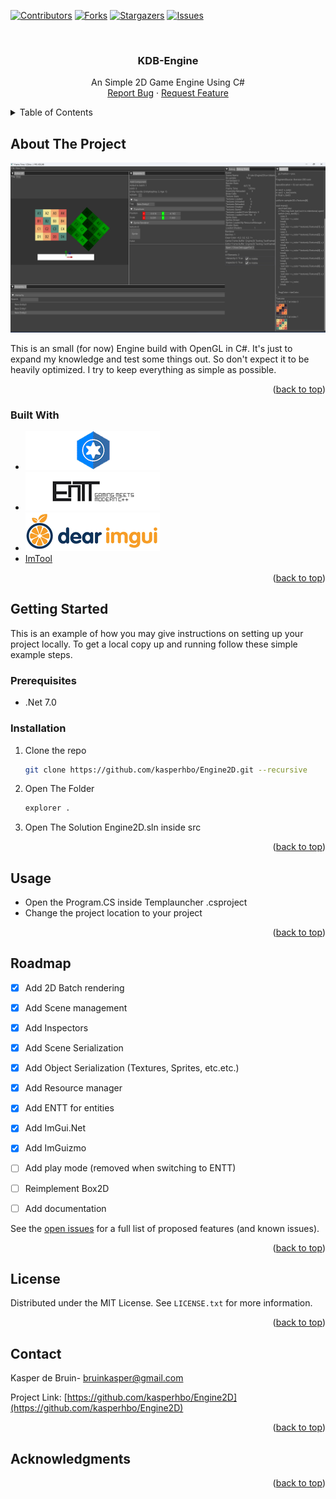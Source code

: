 <!-- Improved compatibility of back to top link: See: https://github.com/othneildrew/Best-README-Template/pull/73 -->
<a name="readme-top"></a>
<!--
*** Thanks for checking out the Best-README-Template. If you have a suggestion
*** that would make this better, please fork the repo and create a pull request
*** or simply open an issue with the tag "enhancement".
*** Don't forget to give the project a star!
*** Thanks again! Now go create something AMAZING! :D
-->



<!-- PROJECT SHIELDS -->
<!--
*** I'm using markdown "reference style" links for readability.
*** Reference links are enclosed in brackets [ ] instead of parentheses ( ).
*** See the bottom of this document for the declaration of the reference variables
*** for contributors-url, forks-url, etc. This is an optional, concise syntax you may use.
*** https://www.markdownguide.org/basic-syntax/#reference-style-links
-->
[![Contributors][contributors-shield]][contributors-url]
[![Forks][forks-shield]][forks-url]
[![Stargazers][stars-shield]][stars-url]
[![Issues][issues-shield]][issues-url]



<!-- PROJECT LOGO -->
<br />
<div align="center">
  <!-- <a href="https://github.com/othneildrew/Best-README-Template">
    <img src="images/logo.png" alt="Logo" width="80" height="80">
  </a> -->

  <h3 align="center">KDB-Engine</h3>

  <p align="center">
    An Simple 2D Game Engine Using C#
    <!-- <br />
    <a href="https://github.com/othneildrew/Best-README-Template"><strong>Explore the docs »</strong></a>
    <br /> -->
    <!-- <br />
    <a href="https://github.com/othneildrew/Best-README-Template">View Demo</a>
     -->
    <br/>
    <a href="https://github.com/kasperhbo/Engine2D/issues/">Report Bug</a>
    ·
    <a href="https://github.com/kasperhbo/Engine2D/issues/">Request Feature</a>
  </p>
</div>



<!-- TABLE OF CONTENTS -->
<details>
  <summary>Table of Contents</summary>
  <ol>
    <li>
      <a href="#about-the-project">About The Project</a>
      <ul>
        <li><a href="#built-with">Build With</a></li>
      </ul>
    </li>
    <li>
      <a href="#getting-started">Getting Started</a>
      <ul>
        <li><a href="#prerequisites">Prerequisites</a></li>
        <li><a href="#installation">Installation</a></li>
      </ul>
    </li>
    <li><a href="#usage">Usage</a></li>
    <li><a href="#roadmap">Roadmap</a></li>
    <li><a href="#contributing">Contributing</a></li>
    <li><a href="#license">License</a></li>
    <li><a href="#contact">Contact</a></li>
    <li><a href="#acknowledgments">Acknowledgments</a></li>
  </ol>
</details>



<!-- ABOUT THE PROJECT -->
## About The Project

![Product Name Screen Shot][product-screenshot-url]

This is an small (for now) Engine build with OpenGL in C#. It's just to expand my knowledge and test some things out. So don't expect it to be heavily optimized. I try to keep everything as simple as possible.
<p align="right">(<a href="#readme-top">back to top</a>)</p>



### Built With

* [![OpenTK][OpenTK]][OpenTK-url]<a href="https://github.com/opentk/opentk"></a>
* [![ENTT-Sharp][ENTT-Sharp]][ENTT-Sharp-url]<a href="https://github.com/RabbitStewDio/EnTTSharp" ></a>
* [![ImGui][ImGui.NET]][ImGui-url]<a href="https://github.com/ImGuiNET/ImGui.NET"></a>
* <a href="https://github.com/themeldingwars/ImTool"> ImTool </a>


<p align="right">(<a href="#readme-top">back to top</a>)</p>



<!-- GETTING STARTED -->
## Getting Started

This is an example of how you may give instructions on setting up your project locally.
To get a local copy up and running follow these simple example steps.

### Prerequisites


* .Net 7.0
  
### Installation

1. Clone the repo
   ```sh
   git clone https://github.com/kasperhbo/Engine2D.git --recursive
   ```
2. Open The Folder
   ```sh
   explorer .
   ```
3. Open The Solution Engine2D.sln inside src

<p align="right">(<a href="#readme-top">back to top</a>)</p>



<!-- USAGE EXAMPLES -->
## Usage

* Open the Program.CS inside Templauncher .csproject
* Change the project location to your project

<p align="right">(<a href="#readme-top">back to top</a>)</p>



<!-- ROADMAP -->
## Roadmap

- [x] Add 2D Batch rendering
- [x] Add Scene management
- [x] Add Inspectors
- [x] Add Scene Serialization 
- [x] Add Object Serialization (Textures, Sprites, etc.etc.)
- [x] Add Resource manager
- [x] Add ENTT for entities
- [x] Add ImGui.Net
- [x] Add ImGuizmo
- [ ] Add play mode (removed when switching to ENTT)
- [ ] Reimplement Box2D
- [ ] Add documentation


See the [open issues](https://github.com/kasperhbo/Engine2D/issues) for a full list of proposed features (and known issues).

<p align="right">(<a href="#readme-top">back to top</a>)</p>

<!-- LICENSE -->
## License

Distributed under the MIT License. See `LICENSE.txt` for more information.

<p align="right">(<a href="#readme-top">back to top</a>)</p>



<!-- CONTACT -->
## Contact

Kasper de Bruin- bruinkasper@gmail.com

Project Link: [https://github.com/kasperhbo/Engine2D](https://github.com/kasperhbo/Engine2D)

<p align="right">(<a href="#readme-top">back to top</a>)</p>



<!-- ACKNOWLEDGMENTS -->
## Acknowledgments

<!-- Use this space to list resources you find helpful and would like to give credit to. I've included a few of my favorites to kick things off!

* [Choose an Open Source License](https://choosealicense.com)
* [GitHub Emoji Cheat Sheet](https://www.webpagefx.com/tools/emoji-cheat-sheet)
* [Malven's Flexbox Cheatsheet](https://flexbox.malven.co/)
* [Malven's Grid Cheatsheet](https://grid.malven.co/)
* [Img Shields](https://shields.io)
* [GitHub Pages](https://pages.github.com)
* [Font Awesome](https://fontawesome.com)
* [React Icons](https://react-icons.github.io/react-icons/search) -->

<p align="right">(<a href="#readme-top">back to top</a>)</p>



<!-- MARKDOWN LINKS & IMAGES -->
<!-- https://www.markdownguide.org/basic-syntax/#reference-style-links -->
[contributors-shield]: https://img.shields.io/github/contributors/othneildrew/Best-README-Template.svg?style=for-the-badge
[contributors-url]: https://github.com/kasperhbo/Engine2D/graphs/contributors
[forks-shield]: https://img.shields.io/github/forks/othneildrew/Best-README-Template.svg?style=for-the-badge
[forks-url]: https://github.com/kasperhbo/Engine2D/network/members
[stars-shield]: https://img.shields.io/github/stars/othneildrew/Best-README-Template.svg?style=for-the-badge
[stars-url]: https://github.com/kasperhbo/Engine2D/stargazers
[issues-shield]: https://img.shields.io/github/issues/othneildrew/Best-README-Template.svg?style=for-the-badge
[issues-url]: https://github.com/kasperhbo/Engine2D/issues/
[license-shield]: https://img.shields.io/github/license/othneildrew/Best-README-Template.svg?style=for-the-badge
[license-url]: https://github.com/kasperhbo/Engine2D/blob/master/LICENSE.txt
[linkedin-shield]: https://img.shields.io/badge/-LinkedIn-black.svg?style=for-the-badge&logo=linkedin&colorB=555

[ImGui.Net]: /IMAGES/imguilogo.png
<!-- [ImGui.Net]: https://user-images.githubusercontent.com/18671600/113561727-69b1be00-9648-11eb-826b-df145f555ba3.png -->
[ImGui-url]: https://github.com/ImGuiNET/ImGui.NET

[OPENTK]:/IMAGES/opentk-logo.png
[OpenTK-url]: https://github.com/opentk/opentk

[ENTT-Sharp]:/IMAGES/entt-logo.png
[ENTT-Sharp-url]:https://github.com/RabbitStewDio/EnTTSharp

[product-screenshot-url]: /IMAGES/ss.png
